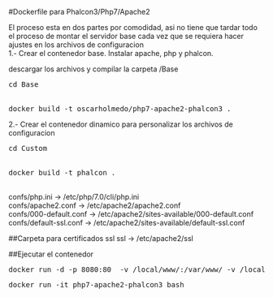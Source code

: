 #Dockerfile para Phalcon3/Php7/Apache2

El proceso esta en dos partes por comodidad, asi no tiene que tardar todo el proceso de montar el servidor base cada vez que se requiera  hacer ajustes en los archivos de configuracion 
<br>
1.- Crear el contenedor base. Instalar apache, php y phalcon.
<p>descargar los archivos y compilar la carpeta /Base </p>

<pre>
cd Base 
<br>
docker build -t oscarholmedo/php7-apache2-phalcon3 . 
</pre>


2.- Crear el contenedor dinamico para personalizar los archivos de configuracion
<pre>
cd Custom 
<br>
docker build -t phalcon . 
</pre>



<br>
confs/php.ini -> /etc/php/7.0/cli/php.ini
<br>
confs/apache2.conf ->	/etc/apache2/apache2.conf
<br>
confs/000-default.conf -> /etc/apache2/sites-available/000-default.conf
<br>
confs/default-ssl.conf -> /etc/apache2/sites-available/default-ssl.conf

##Carpeta para certificados ssl
ssl -> /etc/apache2/ssl 


##Ejecutar el contenedor
<pre>docker run -d -p 8080:80  -v /local/www/:/var/www/ -v /local/log/:/var/log/apache2/ oscarholmedo/php7-apache2-phalcon3</pre>

<pre>docker run -it php7-apache2-phalcon3 bash</pre>
